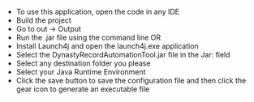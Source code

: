 - To use this application, open the code in any IDE
- Build the project
- Go to out -> Output
- Run the .jar file using the command line
  OR
- Install Launch4j and open the launch4j.exe application
- Select the DynastyRecordAutomationTool.jar file in the Jar: field
- Select any destination folder you please
- Select your Java Runtime Environment
- Click the save button to save the configuration file and then click the gear icon to generate an executable file
